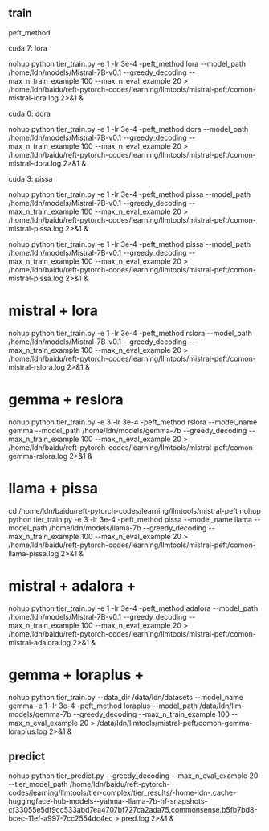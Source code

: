 
## train


peft_method


cuda 7: lora

nohup python tier_train.py -e 1 -lr 3e-4 -peft_method lora --model_path /home/ldn/models/Mistral-7B-v0.1 --greedy_decoding --max_n_train_example 100 --max_n_eval_example 20  > /home/ldn/baidu/reft-pytorch-codes/learning/llmtools/mistral-peft/comon-mistral-lora.log 2>&1 &


cuda 0: dora

nohup python tier_train.py -e 1 -lr 3e-4 -peft_method dora --model_path /home/ldn/models/Mistral-7B-v0.1 --greedy_decoding --max_n_train_example 100 --max_n_eval_example 20  > /home/ldn/baidu/reft-pytorch-codes/learning/llmtools/mistral-peft/comon-mistral-dora.log 2>&1 &


cuda 3: pissa

nohup python tier_train.py -e 1 -lr 3e-4 -peft_method pissa --model_path /home/ldn/models/Mistral-7B-v0.1 --greedy_decoding --max_n_train_example 100 --max_n_eval_example 20  > /home/ldn/baidu/reft-pytorch-codes/learning/llmtools/mistral-peft/comon-mistral-pissa.log 2>&1 &

nohup python tier_train.py -e 1 -lr 3e-4 -peft_method pissa --model_path /home/ldn/models/Mistral-7B-v0.1 --greedy_decoding --max_n_train_example 100 --max_n_eval_example 20  > /home/ldn/baidu/reft-pytorch-codes/learning/llmtools/mistral-peft/comon-mistral-pissa.log 2>&1 &




# mistral + lora
nohup python tier_train.py -e 1 -lr 3e-4 -peft_method rslora --model_path /home/ldn/models/Mistral-7B-v0.1 --greedy_decoding --max_n_train_example 100 --max_n_eval_example 20  > /home/ldn/baidu/reft-pytorch-codes/learning/llmtools/mistral-peft/comon-mistral-rslora.log 2>&1 &


# gemma + reslora
nohup python tier_train.py -e 3 -lr 3e-4 -peft_method rslora --model_name gemma --model_path /home/ldn/models/gemma-7b  --greedy_decoding --max_n_train_example 100 --max_n_eval_example 20  > /home/ldn/baidu/reft-pytorch-codes/learning/llmtools/mistral-peft/comon-gemma-rslora.log 2>&1 &



# llama + pissa
cd /home/ldn/baidu/reft-pytorch-codes/learning/llmtools/mistral-peft
nohup python tier_train.py -e 3 -lr 3e-4 -peft_method pissa --model_name llama --model_path /home/ldn/models/llama-7b --greedy_decoding --max_n_train_example 100 --max_n_eval_example 20  > /home/ldn/baidu/reft-pytorch-codes/learning/llmtools/mistral-peft/comon-llama-pissa.log 2>&1 &



# mistral + adalora + 

nohup python tier_train.py -e 1 -lr 3e-4 -peft_method adalora --model_path /home/ldn/models/Mistral-7B-v0.1 --greedy_decoding --max_n_train_example 100 --max_n_eval_example 20  > /home/ldn/baidu/reft-pytorch-codes/learning/llmtools/mistral-peft/comon-mistral-adalora.log 2>&1 &




# gemma + loraplus + 
nohup python tier_train.py --data_dir /data/ldn/datasets --model_name gemma -e 1 -lr 3e-4 -peft_method loraplus --model_path /data/ldn/llm-models/gemma-7b --greedy_decoding --max_n_train_example 100 --max_n_eval_example 20  > /data/ldn/llmtools/mistral-peft/comon-gemma-loraplus.log 2>&1 &










## predict
nohup python tier_predict.py --greedy_decoding --max_n_eval_example 20 --tier_model_path /home/ldn/baidu/reft-pytorch-codes/learning/llmtools/tier-complex/tier_results/-home-ldn-.cache-huggingface-hub-models--yahma--llama-7b-hf-snapshots-cf33055e5df9cc533abd7ea4707bf727ca2ada75.commonsense.b5fb7bd8-bcec-11ef-a997-7cc2554dc4ec > pred.log 2>&1 &



